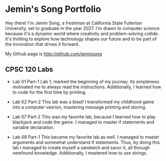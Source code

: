
# Jemin's Song Portfolio

Hey there! I'm Jemin Song, a freshman at California State Fullerton University, set to graduate in the year 2027. I'm drawn to computer science because it's a dynamic world where creativity and problem-solving collide. It's thrilling to explore how technology shapes our future and to be part of the innovation that drives it forward.

My Github page is http://github.com/jeminsong

## CPSC 120 Labs

* Lab 01 Part-1
  Lab 1, marked the beginning of my journey. Its simpleness motivated me to always read the instructions. Additionally, I learned how to code for the first time by          printing.

* Lab 02 Part-2
  This lab was a blast! I transformed my childhood game into a computer vesrion, mastering message printing and storing.

* Lab 07 Part-2
  This was my favorite lab, because I learned how to play blackjack and code the game. I managed to master if statements and variable declaration.

* Lab 08 Part-1
  This became my favorite lab as well. I managed to master arguments and somewhat understand if statements. Thus, by doing this lab I managed to create myself a             sandwich and savor it, all through newfound knowledge. Additionally, I mastered how to use strings.
